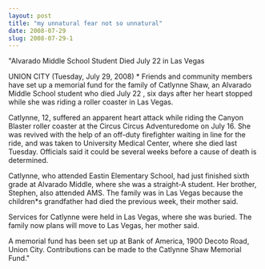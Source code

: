 ```yaml
---
layout: post
title: "my unnatural fear not so unnatural"
date: 2008-07-29
slug: 2008-07-29-1
---
```


&quot;Alvarado Middle School Student Died July 22 in Las Vegas

UNION CITY (Tuesday, July 29, 2008) * Friends and community members
have set up a memorial fund for the family of Catlynne Shaw, an Alvarado
Middle School student who died July 22 , six days after her heart
stopped while she was riding a roller coaster in Las Vegas.

Catlynne, 12, suffered an apparent heart attack while riding the Canyon
Blaster roller coaster at the Circus Circus Adventuredome on July 16.
She was revived with the help of an off-duty firefighter waiting in line
for the ride, and was taken to University Medical Center, where she died
last Tuesday. Officials said it could be several weeks before a cause of
death is determined.

Catlynne, who attended Eastin Elementary School, had just finished
sixth grade at Alvarado Middle, where she was a straight-A student. Her
brother, Stephen, also attended AMS. The family was in Las Vegas because
the children*s grandfather had died the previous week, their mother
said.

Services for Catlynne were held in Las Vegas, where she was buried. The
family now plans will move to Las Vegas, her mother said.

A memorial fund has been set up at Bank of America, 1900 Decoto Road,
Union City. Contributions can be made to the Catlynne Shaw Memorial
Fund.&quot;
